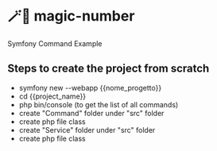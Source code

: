 # 🪄🎲 magic-number
Symfony Command Example
## Steps to create the project from scratch
- symfony new --webapp {{nome_progetto}}
- cd {{project_name}}
- php bin/console (to get the list of all commands)
- create "Command" folder under "src" folder
- create php file class
- create "Service" folder under "src" folder
- create php file class
